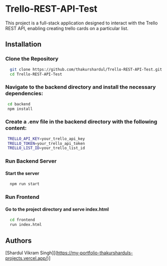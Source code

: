 
# Trello-REST-API-Test

This project is a full-stack application designed to interact with the Trello REST API, enabling creating trello cards on a particular list.


## Installation

### Clone the Repository

```bash
  git clone https://github.com/thakurshardul/Trello-REST-API-Test.git
  cd Trello-REST-API-Test
```
### Navigate to the backend directory and install the necessary dependencies:

```bash
 cd backend
 npm install
```

### Create a .env file in the backend directory with the following content:

```bash
 TRELLO_API_KEY=your_trello_api_key
 TRELLO_TOKEN=your_trello_api_token
 TRELLO_LIST_ID=your_trello_list_id
```

### Run Backend Server

  #### Start the server

  ```bash
    npm run start
  
  ```
 ### Run Frontend 
  #### Go to the project directory and serve index.html

  ```bash
    cd frontend
    run index.html
  ```
## Authors
[Shardul Vikram Singh][(https://my-portfolio-thakursharduls-projects.vercel.app/)]




